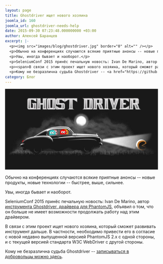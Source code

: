 ```yaml
---
layout: page
title: Ghostdriver ищет нового хозяина
joomla_id: 160
joomla_url: ghostdriver-needs-help
date: 2015-09-30 07:23:48.000000000 +03:00
author: Алексей Баранцев
excerpt: |-
  <p><img src="images/blog/ghostdriver.jpg" border="0" alt="" /></p>
  <p>Обычно на конференциях случаются всякие приятные анонсы -- новые продукты, новые технологии -- быстрее, выше, сильнее.</p>
  <p>Увы, иногда бывает и наоборот.</p>
  <p>SeleniumConf 2015 принёс печальную новость: Ivan De Marino, автор <a href="https://github.com/detro/ghostdriver">инструмента Ghostdriver, драйвера для PhantomJS</a>, объявил о том, что он больше не имеет возможности продолжать работу над этим драйвером.</p>
  <p><span>В связи с этим проект ищет нового хозяина, который сможет развивать инструмент дальше. В частности, необходимо привести его в согласие с новой недавно выпущенной версией PhantomJS 2.x с одной стороны, и с текущей версией стандарта W3C WebDriver с другой стороны.</span></p>
  <p>Кому не безразлична судьба Ghostdriver -- <a href="https://github.com/detro/ghostdriver">записываться в добровольцы можно здесь</a>.</p>
category: Блог
---
```

<p><img src="images/blog/ghostdriver.jpg" border="0" alt="" /></p>
<p>Обычно на конференциях случаются всякие приятные анонсы -- новые продукты, новые технологии -- быстрее, выше, сильнее.</p>
<p>Увы, иногда бывает и наоборот.</p>
<p>SeleniumConf 2015 принёс печальную новость: Ivan De Marino, автор <a href="https://github.com/detro/ghostdriver">инструмента Ghostdriver, драйвера для PhantomJS</a>, объявил о том, что он больше не имеет возможности продолжать работу над этим драйвером.</p>
<p><span>В связи с этим проект ищет нового хозяина, который сможет развивать инструмент дальше. В частности, необходимо привести его в согласие с новой недавно выпущенной версией PhantomJS 2.x с одной стороны, и с текущей версией стандарта W3C WebDriver с другой стороны.</span></p>
<p>Кому не безразлична судьба Ghostdriver -- <a href="https://github.com/detro/ghostdriver">записываться в добровольцы можно здесь</a>.</p>
